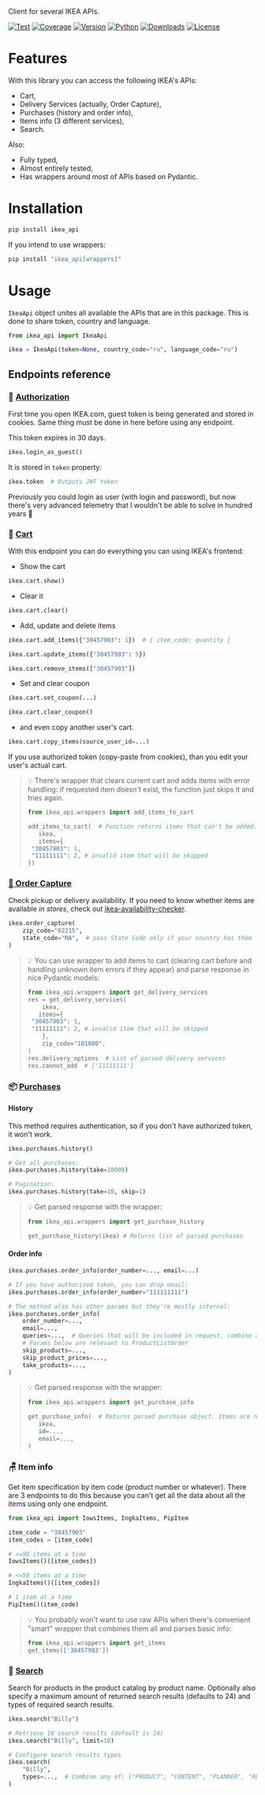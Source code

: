 Client for several IKEA APIs.

[![Test](https://github.com/vrslev/ikea-api-client/actions/workflows/test.yml/badge.svg)](https://github.com/vrslev/ikea-api-client/actions/workflows/test.yml)
[![Coverage](https://codecov.io/gh/vrslev/ikea-api-client/branch/main/graph/badge.svg?token=Z1G75NBIC0)](https://codecov.io/gh/vrslev/ikea-api-client)
[![Version](https://img.shields.io/github/v/release/vrslev/ikea-api-client?label=Version)](https://github.com/vrslev/ikea-api-client/releases/latest)
[![Python](https://img.shields.io/pypi/pyversions/ikea_api?label=Python)](https://pypi.org/project/ikea_api)
[![Downloads](https://img.shields.io/pypi/dm/ikea_api?label=Downloads)](https://pypi.org/project/ikea_api)
[![License](https://img.shields.io/pypi/l/ikea_api?label=License)](https://github.com/vrslev/ikea-api-client/blob/main/LICENSE)

# Features

With this library you can access the following IKEA's APIs:

- Cart,
- Delivery Services (actually, Order Capture),
- Purchases (history and order info),
- Items info (3 different services),
- Search.

Also:

- Fully typed,
- Almost entirely tested,
- Has wrappers around most of APIs based on Pydantic.

# Installation

```bash
pip install ikea_api
```

If you intend to use wrappers:

```bash
pip install "ikea_api[wrappers]"
```

# Usage

`IkeaApi` object unites all available the APIs that are in this package. This is done to share token, country and language.

```python
from ikea_api import IkeaApi

ikea = IkeaApi(token=None, country_code="ru", language_code="ru")
```

## Endpoints reference

### 🔑 [Authorization](https://github.com/vrslev/ikea-api-client/blob/main/src/ikea_api/_endpoints/auth.py)

First time you open IKEA.com, guest token is being generated and stored in cookies. Same thing must be done in here before using any endpoint.

This token expires in 30 days.

```python
ikea.login_as_guest()
```

It is stored in `token` property:

```python
ikea.token  # Outputs JWT token
```

Previously you could login as user (with login and password), but now there's very advanced telemetry that I wouldn't be able to solve in hundred years 🤪

### 🛒 [Cart](https://github.com/vrslev/ikea-api-client/blob/main/src/ikea_api/_endpoints/cart.py)

With this endpoint you can do everything you can using IKEA's frontend:

- Show the cart

```python
ikea.cart.show()
```

- Clear it

```python
ikea.cart.clear()
```

- Add, update and delete items

```python
ikea.cart.add_items({"30457903": 1})  # { item_code: quantity }

ikea.cart.update_items({"30457903": 5})

ikea.cart.remove_items(["30457903"])
```

- Set and clear coupon

```python
ikea.cart.set_coupon(...)

ikea.cart.clear_coupon()
```

- and even copy another user's cart.

```python
ikea.cart.copy_items(source_user_id=...)
```

If you use authorized token (copy-paste from cookies), than you edit your user's actual cart.

> 💡 There's wrapper that clears current cart and adds items with error handling: if requested item doesn't exist, the function just skips it and tries again.
>
> ```python
> from ikea_api.wrappers import add_items_to_cart
>
> add_items_to_cart(  # Function returns items that can't be added. In this case: ['11111111']
>    ikea,
>    items={
>  "30457903": 1,
>  "11111111": 2, # invalid item that will be skipped
> })
> ```

### [🚛 Order Capture](https://github.com/vrslev/ikea-api-client/blob/main/src/ikea_api/_endpoints/order_capture.py)

Check pickup or delivery availability. If you need to know whether items are available _in stores_, check out [ikea-availability-checker](https://github.com/Ephigenia/ikea-availability-checker).

```python
ikea.order_capture(
    zip_code="02215",
    state_code="MA",  # pass State Code only if your country has them
)
```

> 💡 You can use wrapper to add items to cart (clearing cart before and handling unknown item errors if they appear) and parse response in nice Pydantic models:
>
> ```python
> from ikea_api.wrappers import get_delivery_services
> res = get_delivery_services(
>     ikea,
>    items={
>  "30457903": 1,
>  "11111111": 2, # invalid item that will be skipped
>     },
>     zip_code="101000",
> )
> res.delivery_options  # List of parsed delivery services
> res.cannot_add  # ['11111111']
> ```

### 📦 [Purchases](https://github.com/vrslev/ikea-api-client/blob/main/src/ikea_api/_endpoints/purchases.py)

#### History

This method requires authentication, so if you don't have authorized token, it won't work.

```python
ikea.purchases.history()

# Get all purchases:
ikea.purchases.history(take=10000)

# Pagination:
ikea.purchases.history(take=10, skip=1)
```

> 💡 Get parsed response with the wrapper:
>
> ```python
> from ikea_api.wrappers import get_purchase_history
>
> get_purchase_history(ikea) # Returns list of parsed purchases
> ```

#### Order info

```python
ikea.purchases.order_info(order_number=..., email=...)

# If you have authorized token, you can drop email:
ikea.purchases.order_info(order_number="111111111")

# The method also has other params but they're mostly internal:
ikea.purchases.order_info(
    order_number=...,
    email=...,
    queries=...,  # Queries that will be included in request, combine any of: ["StatusBannerOrder", "CostsOrder", "ProductListOrder"]. By default, all of them are included.
    # Params below are relevant to ProductListOrder
    skip_products=...,
    skip_product_prices=...,
    take_products=...,
)
```

> 💡 Get parsed response with the wrapper:
>
> ```python
> from ikea_api.wrappers import get_purchase_info
>
> get_purchase_info(  # Returns parsed purchase object. Items are not listed.
>    ikea,
>    id=...,
>    email=...,
> )
> ```

### 🪑 Item info

Get item specification by item code (product number or whatever). There are 3 endpoints to do this because you can't get all the data about all the items using only one endpoint.

```python
from ikea_api import IowsItems, IngkaItems, PipItem

item_code = "30457903"
item_codes = [item_code]

# <=90 items at a time
IowsItems()([item_codes])

# <=50 items at a time
IngkaItems()([item_codes])

# 1 item at a time
PipItem()(item_code)
```

> 💡 You probably won't want to use raw APIs when there's convenient "smart" wrapper that combines them all and parses basic info:
>
> ```python
> from ikea_api.wrappers import get_items
> get_items(['30457903'])
> ```

### 🔎 [Search](https://github.com/vrslev/ikea-api-client/blob/main/src/ikea_api/_endpoints/search.py)

Search for products in the product catalog by product name. Optionally also specify a maximum amount of returned search results (defaults to 24) and types of required search results.

```python
ikea.search("Billy")

# Retrieve 10 search results (default is 24)
ikea.search("Billy", limit=10)

# Configure search results types
ikea.search(
    "Billy",
    types=...,  # Combine any of: ["PRODUCT", "CONTENT", "PLANNER", "REFINED_SEARCHES", "ANSWER"]
)
```
